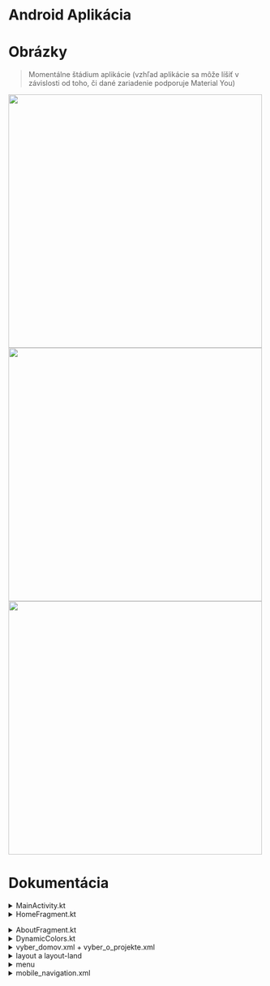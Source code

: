 # Android Aplikácia

# Obrázky
> Momentálne štádium aplikácie (vzhľad aplikácie sa môže líšiť v závislosti od toho, či dané zariadenie podporuje Material You)

<img src="https://user-images.githubusercontent.com/26904790/227724787-f89a8497-6f76-4cf0-9b76-e49b0dd5d106.png" width = "500px"> <img src="https://user-images.githubusercontent.com/26904790/227724790-93987be0-5e56-42d6-b8ef-eaf1d7753296.png" width = "500px">
<img src="https://user-images.githubusercontent.com/26904790/227724792-5b0ed14a-6816-433a-aa34-bf2ce5c34a7a.png" width = "500px">


# Dokumentácia

<details> 
   <summary>MainActivity.kt</summary> 
  
Tento kód je hlavná aktivita aplikácie, ktorá definuje, aký typ navigácie sa použije v závislosti na orientácii zariadenia, na ktorom aplikácia beží.

V metóde onCreate sa inicializuje prepojenie kódu a rozhranie pomocou triedy ActivityMainBinding. Potom sa zistí aktuálna orientácia zariadenia a ak je zariadenie v orientácii landscape, použije sa trieda NavigationRailView namiesto triedy BottomNavigationView na zobrazenie navigačného panela. Ak je zariadenie v orientácii portrait, použije sa trieda BottomNavigationView.

Následne sa inicializuje navigácia v aktivity, ktorá sa zobrazí pomocou triedy NavController. Trieda AppBarConfiguration definuje zoznam fragmentov, ktoré majú byť súčasťou navigačnej lišty.

Výsledkom je teda aktivita s navigačným panelom, ktorá sa prispôsobuje orientácii zariadenia.
  </details>
   
<details> 
   <summary>HomeFragment.kt</summary> 
  
Tento kód obsahuje triedu HomeFragment, ktorá je odvodená od android fragmentu a slúži na zobrazenie časti užívateľského rozhrania. Aby sme mohli pracovať s týmto fragmentom, musíme získať jeho binding. Binding je spôsob, ako prepojiť elementy užívateľského rozhrania so zdrojovým kódom pomocou ViewBinding knižnice. V našom prípade používame FragmentHomeBinding, ktorý umožňuje prístup k rôznym elementom užívateľského rozhrania. Po získaní bindingu inicializujeme Firebase Cloud databázu, aby sme mohli získať hodnoty teploty, vlhkosti a vzduchu.

Ďalej v kóde sa nachádza inštancia handlera, ktorá slúži na plánovanie pravidelných akcií (napr. kontrola konektivity internetu). Pomocou tejto handler inštancie vytvoríme aj Runnable, ktorý spustí funkciu pre kontrolu internetovej konektivity každých 15 sekúnd. Ak to kvôli tomu, že fragment nie je pripojený k aktivite, nemôže byť vykonané, tak sa táto akcia pozdrží a bude spustená neskôr.

Ďalšie funkcie sú onAttach() a onDetach(), ktoré sa volajú, keď je fragment pripojený alebo odpojený od aktivity. Tieto funkcie nastavujú príznak isAttached, aby sme vedeli, či je fragment pripojený a môžeme teda vykonať určité akcie.

Významnou funkciou v tomto kóde je checkInternetConnection(). Táto funkcia slúži na kontrolu dostupnosti internetovej konektivity a používa sa na zabezpečenie toho, že dáta v databázy budú aktualizované len v prípade, že existuje internetové spojenie. Ak nie je spojenie dostupné, tak sa zobrazia obrázky so zaškrtnutým Wi-Fi symbolom.

Nakoniec, sú tu funkcie pre načítanie hodnôt teploty, vlhkosti a vzduchu z Firebase Cloud databázy a ich zobrazenie na obrazovke. Hodnoty sa extrahujú zo dátových snímok typu DataSnapshot. Taktiež sa podľa rozmedzí hodnôt určuje farba dialógov teploty, kvality vzduchu a vlhkosti.
  
   </details>
   
<details> 
   <summary>AboutFragment.kt</summary> 
  
Tento kód reprezentuje fragment v aplikácii pre meranie teploty pomocou ESP32. V tejto triede sa zobrazuje stránka s informáciami o aplikácii a v nej je tlačidlo GitHub, ktoré po kliknutí otvorí webovú stránku projektu na Githube.

Kód začína importami potrebných tried a balíkov. Trieda AboutFragment dedí od Fragment, ktorý umožňuje zobrazovať interaktívny fragment, ktorý môže byť pridaný do aktivity.

Následne sú vytvorené niektoré premenné, ktoré sa použijú neskôr. Premenná _binding je inicializovaná na null, ale neskôr v metóde onCreateView() sa planý objekt FragmentAboutBinding naplní layoutom a tým sa _binding stane platným. Táto trieda má aj privátnu konštantu githubUrl, kde nadefinuje url adresu pre odkaz na githubov projekt.

OnCreateView() metóda inicializuje _binding objekt na aktuálny layout framentu pomocou DataBindingUtil.inflate. Ona vráti root element layoutu, ktorý je nastavený na val root: View = binding.root.

V githubButton.setOnClickListener { } bloku kódu vytvárame Intent, ktorý spustí ACTION_VIEW, čím sa otvorí nové okno prehliadača s Github repozitárom.

Na konci metódy onDestroyView(), sa _binding objekt nastaví na null, aby sa zabránilo úniku pamäte.

V skratke, tento kód reprezentuje fragment s informáciami o aplikácii a obsahuje tlačidlo pre navigáciu na Github projekt.
  
  </details>
  
<details> 
   <summary>DynamicColors.kt</summary> 
  
Tento kód reprezentuje aplikáciu, ktorá je schopná používať dynamické farby v spojení s Material design knižnicou.

Trieda DynamicColors dedí od Application, ktorý predstavuje globálne nastavenia aplikácie. onCreate() je metóda volaná pri spustení aplikácie a tu je zavolaná metóda applyToActivitiesIfAvailable(), ktorá priradí dynamické farby do aktivity, ak táto funkčnosť je k dispozícii.

V skratke, tento kód aktivuje použitie dynamických farieb v spojení s Material design knižnicou pre celú aplikáciu.
  
  </details>
  
<details> 
   <summary>vyber_domov.xml + vyber_o_projekte.xml</summary> 
  
Tento kód predstavuje selector súbory prostredia Android. selector pozostáva z viacerých položiek a každá z nich obsahuje stav a obrázok, ktorý sa má použiť pre daný stav.

Značka selector definuje stav prvkov, keď sú vybrané alebo nevybrané. Triedy, ktoré ju využívajú standardne obsahujú CheckBoxes, RadioButton alebo ToggleButton.

V tomto prípade, prvá položka <item> nastavuje obrázok home_inactive, ktorý sa použije, keď prvok nie je označený. Druhá položka <item> nastavuje obrázok home_active, ktorý sa použije, keď prvok bude označený (keď bude jeho stav "checked").

V skratke, tento kód definuje dva stavy s odlišnými obrázkami a tieto stavy sa použijú na určenie toho, ktorý obrázok sa má zobraziť podľa aktuálneho stavu prvku.
  
  </details>
  
<details> 
   <summary>layout a layout-land</summary> 
  
  Súbory v týchto priečinkoch obsahujú XML súbory, ktoré predstavújú ako má vyzerať aplikácia. Ak je zariadenie na výšku, budú aktívne súbory priečinka layout a naopak.
  
</details>
  
<details> 
   <summary>menu</summary> 
  
Značka menu definuje celé menu, v ktorom sa môžu nachádzať rôzne položky. V tomto prípade sú to dve položky. Každá položka má ID (android:id), ktoré sa použije na identifikáciu položky a tiež názov (android:title), ktorý sa zobrazí vedľa ikony.

android:icon definoval dva obrázky pre jednotlivé položky menu. Prvá položka má ikonu vyber_domov pre domovskú stránku a druhá položka má ikonu vyber_o_projekte pre menu o projekte.

V skratke, tento kód reprezentuje menu s dvoma položkami a každá z položiek obsahuje obrázok a názov, ktoré sa zobrazia v spodnej navigačnej lište aplikácie.
  
  </details>
  
<details> 
   <summary>mobile_navigation.xml</summary> 
  
Tento kód vytvára dva fragmenty pre navigačnú lištu v aplikácii. Prvý fragment má názov "Domov", jeho trieda je "com.marekguran.esp32teplomer.HomeFragment" a zodpovedá za zobrazovanie domovskej obrazovky. Druhý fragment má názov "O projekte", jeho trieda je "com.marekguran.esp32teplomer.AboutFragment" a zodpovedá za zobrazovanie informácií o projekte.
  
  </details>
  

